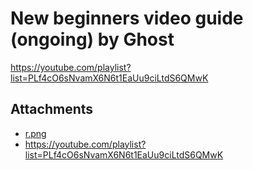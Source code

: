 # New beginners video guide (ongoing) by Ghost

https://youtube.com/playlist?list=PLf4cO6sNvamX6N6t1EaUu9ciLtdS6QMwK

## Attachments

- [r.png](https://trello.com/1/cards/62ee63b66937f030949cbb57/attachments/62ee64cade84790226b0e228/download/r.png)
- https://youtube.com/playlist?list=PLf4cO6sNvamX6N6t1EaUu9ciLtdS6QMwK

